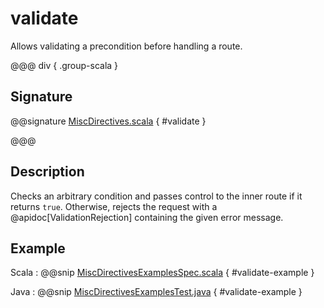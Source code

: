 # validate

Allows validating a precondition before handling a route.

@@@ div { .group-scala }

## Signature

@@signature [MiscDirectives.scala](/akka-http/src/main/scala/akka/http/scaladsl/server/directives/MiscDirectives.scala) { #validate }

@@@

## Description

Checks an arbitrary condition and passes control to the inner route if it returns `true`.
Otherwise, rejects the request with a @apidoc[ValidationRejection] containing the given error message.

## Example

Scala
:  @@snip [MiscDirectivesExamplesSpec.scala]($test$/scala/docs/http/scaladsl/server/directives/MiscDirectivesExamplesSpec.scala) { #validate-example }

Java
:  @@snip [MiscDirectivesExamplesTest.java]($test$/java/docs/http/javadsl/server/directives/MiscDirectivesExamplesTest.java) { #validate-example }
